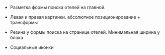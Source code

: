 - Разметка формы поиска отелей на главной.


- Левая и правая картинки.
абсолютное позиционирование + трансформы


- Резина у формы поиска на странице отелей.
Минимальная ширина у блока

- Социальные иконки